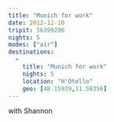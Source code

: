 ```yaml
---
title: "Munich for work"
date: 2012-12-10
tripit: 56399296
nights: 5
modes: ["air"]
destinations:
  -
    title: "Munich for work"
    nights: 5
    location: "H'Otello"
    geo: [48.15939,11.58356]
---
```


with Shannon
